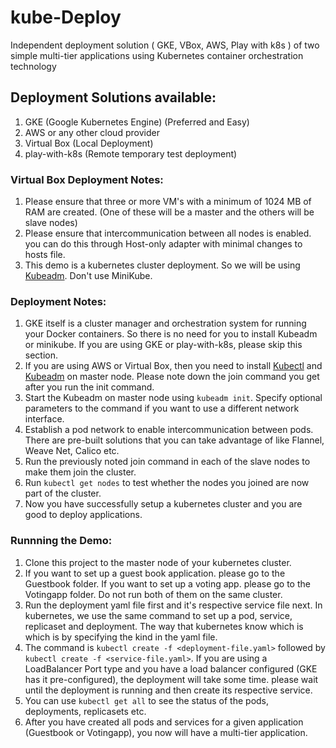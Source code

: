 # kube-Deploy
Independent deployment solution ( GKE, VBox, AWS, Play with k8s ) of two simple multi-tier applications using Kubernetes container orchestration technology

## Deployment Solutions available:

1. GKE (Google Kubernetes Engine) (Preferred and Easy)
2. AWS or any other cloud provider
3. Virtual Box (Local Deployment)
4. play-with-k8s (Remote temporary test deployment)

### Virtual Box Deployment Notes:
1. Please ensure that three or more VM's with a minimum of 1024 MB of RAM are created. (One of these will be a master and the others will be slave nodes)
2. Please ensure that intercommunication between all nodes is enabled. you can do this through Host-only adapter with minimal changes to hosts file.
3. This demo is a kubernetes cluster deployment. So we will be using [Kubeadm](https://kubernetes.io/docs/setup/independent/create-cluster-kubeadm/). Don't use MiniKube.

### Deployment Notes:
1. GKE itself is a cluster manager and orchestration system for running your Docker containers. So there is no need for you to install Kubeadm or minikube. If you are using GKE or play-with-k8s, please skip this section.
2. If you are using AWS or Virtual Box, then you need to install [Kubectl](https://kubernetes.io/docs/tasks/tools/install-kubectl/#install-kubectl) and [Kubeadm](https://kubernetes.io/docs/setup/independent/create-cluster-kubeadm/) on master node. Please note down the join command you get after you run the init command. 
3. Start the Kubeadm on master node using `kubeadm init`. Specify optional parameters to the command if you want to use a different network interface.
4. Establish a pod network to enable intercommunication between pods. There are pre-built solutions that you can take advantage of like Flannel, Weave Net, Calico etc.
5. Run the previously noted join command in each of the slave nodes to make them join the cluster.
6. Run `kubectl get nodes` to test whether the nodes you joined are now part of the cluster.
7. Now you have successfully setup a kubernetes cluster and you are good to deploy applications.

### Runnning the Demo:
1. Clone this project to the master node of your kubernetes cluster.
2. If you want to set up a guest book application. please go to the Guestbook folder. If you want to set up a voting app. please go to the Votingapp folder. Do not run both of them on the same cluster.
3. Run the deployment yaml file first and it's respective service file next. In kubernetes, we use the same command to set up a pod, service, replicaset and deployment. The way that kubernetes know which is which is by specifying the kind in the yaml file. 
4. The command is `kubectl create -f <deployment-file.yaml>` followed by `kubectl create -f <service-file.yaml>`. If you are using a LoadBalancer Port type and you have a load balancer configured (GKE has it pre-configured), the deployment will take some time. please wait until the deployment is running and then create its respective service.
5. You can use `kubectl get all` to see the status of the pods, deployments, replicasets etc.
6. After you have created all pods and services for a given application (Guestbook or Votingapp), you now will have a multi-tier application.


